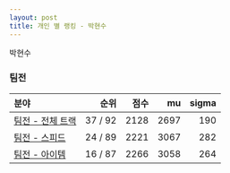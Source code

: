 ```yaml
---
layout: post
title: 개인 별 랭킹 - 박현수
---
```


박현수


### 팀전

| 분야 | 순위 | 점수 | mu | sigma |
|:---|---:|---:|---:|---:|
| [팀전 - 전체 트랙](../team-full) | 37 / 92 | 2128 | 2697 | 190 |
| [팀전 - 스피드](../team-speed) | 24 / 89 | 2221 | 3067 | 282 |
| [팀전 - 아이템](../team-item) | 16 / 87 | 2266 | 3058 | 264 |
